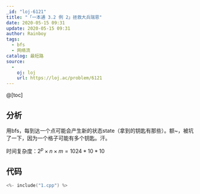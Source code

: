 ```yaml
---
_id: "loj-6121"
title: "「一本通 3.2 例 2」拯救大兵瑞恩"
date: 2020-05-15 09:31
update: 2020-05-15 09:31
author: Rainboy
tags:
  - bfs
  - 网络流
catalog: 最短路
source: 
  - 
    oj: loj
    url: https://loj.ac/problem/6121
---
```



@[toc]
## 分析

用bfs，每到达一个点可能会产生新的状态state（拿到的钥匙有那些）。额~，被坑了一下，因为一个格子可能有多个钥匙。汗。

时间复杂度：$2^p \times n \times m = 1024 * 10 *10$

## 代码

```c
<%- include("1.cpp") %>
```
